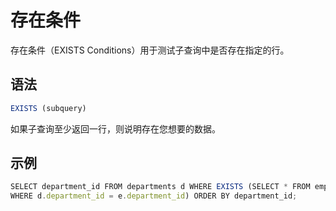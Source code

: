存在条件
====

存在条件（EXISTS Conditions）用于测试子查询中是否存在指定的行。

语法 
--------------

```javascript
EXISTS (subquery)
```

如果子查询至少返回一行，则说明存在您想要的数据。

示例 
--------------

```javascript
SELECT department_id FROM departments d WHERE EXISTS (SELECT * FROM employees e 
WHERE d.department_id = e.department_id) ORDER BY department_id;
```

